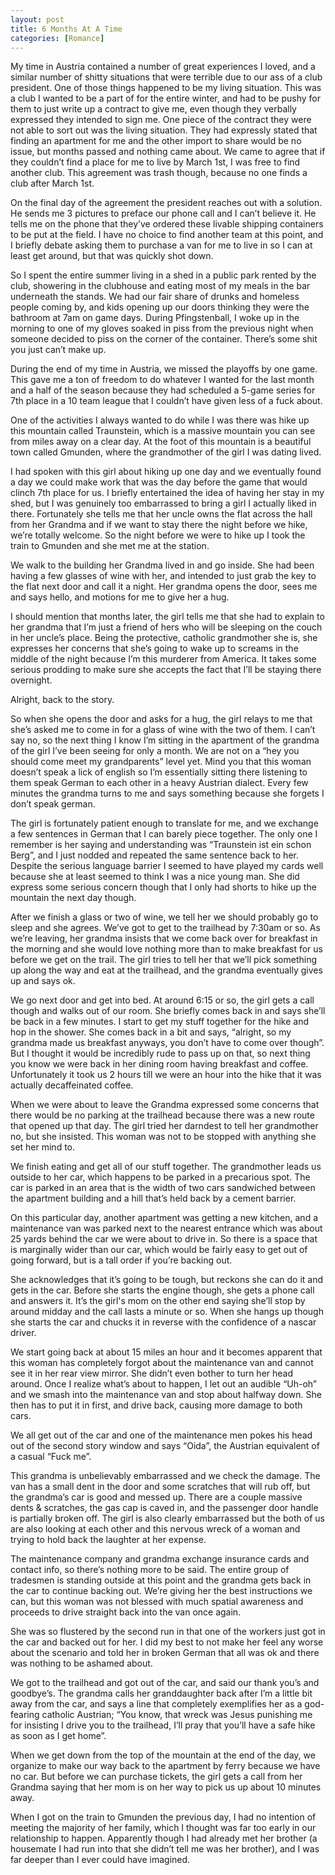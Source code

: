```yaml
---
layout: post
title: 6 Months At A Time
categories: [Romance]
---
```


My time in Austria contained a number of great experiences I loved, and a similar number of shitty situations that were terrible due to our ass of a club president. One of those things happened to be my living situation. This was a club I wanted to be a part of for the entire winter, and had to be pushy for them to just write up a contract to give me, even though they verbally expressed they intended to sign me. One piece of the contract they were not able to sort out was the living situation. They had expressly stated that finding an apartment for me and the other import to share would be no issue, but months passed and nothing came about. We came to agree that if they couldn’t find a place for me to live by March 1st, I was free to find another club. This agreement was trash though, because no one finds a club after March 1st. 

On the final day of the agreement the president reaches out with a solution. He sends me 3 pictures to preface our phone call and I can’t believe it. He tells me on the phone that they’ve ordered these livable shipping containers to be put at the field. I have no choice to find another team at this point, and I briefly debate asking them to purchase a van for me to live in so I can at least get around, but that was quickly shot down. 

So I spent the entire summer living in a shed in a public park rented by the club, showering in the clubhouse and eating most of my meals in the bar underneath the stands. We had our fair share of drunks and homeless people coming by, and kids opening up our doors thinking they were the bathroom at 7am on game days. During Pfingstenball, I woke up in the morning to one of my gloves soaked in piss from the previous night when someone decided to piss on the corner of the container. There’s some shit you just can’t make up. 

During the end of my time in Austria, we missed the playoffs by one game. This gave me a ton of freedom to do whatever I wanted for the last month and a half of the season because they had scheduled a 5-game series for 7th place in a 10 team league that I couldn’t have given less of a fuck about. 

One of the activities I always wanted to do while I was there was hike up this mountain called Traunstein, which is a massive mountain you can see from miles away on a clear day. At the foot of this mountain is a beautiful town called Gmunden, where the grandmother of the girl I was dating lived. 

I had spoken with this girl about hiking up one day and we eventually found a day we could make work that was the day before the game that would clinch 7th place for us. I briefly entertained the idea of having her stay in my shed, but I was genuinely too embarrassed to bring a girl I actually liked in there. Fortunately she tells me that her uncle owns the flat across the hall from her Grandma and if we want to stay there the night before we hike, we’re totally welcome. So the night before we were to hike up I took the train to Gmunden and she met me at the station. 

We walk to the building her Grandma lived in and go inside. She had been having a few glasses of wine with her, and intended to just grab the key to the flat next door and call it a night. Her grandma opens the door, sees me and says hello, and motions for me to give her a hug. 

I should mention that months later, the girl tells me that she had to explain to her grandma that I’m just a friend of hers who will be sleeping on the couch in her uncle’s place. Being the protective, catholic grandmother she is, she expresses her concerns that she’s going to wake up to screams in the middle of the night because I’m this murderer from America. It takes some serious prodding to make sure she accepts the fact that I’ll be staying there overnight. 

Alright, back to the story. 

So when she opens the door and asks for a hug, the girl relays to me that she’s asked me to come in for a glass of wine with the two of them. I can’t say no, so the next thing I know I’m sitting in the apartment of the grandma of the girl I’ve been seeing for only a month. We are not on a “hey you should come meet my grandparents” level yet. Mind you that this woman doesn’t speak a lick of english so I’m essentially sitting there listening to them speak German to each other in a heavy Austrian dialect. Every few minutes the grandma turns to me and says something because she forgets I don’t speak german. 

The girl is fortunately patient enough to translate for me, and we exchange a few sentences in German that I can barely piece together. The only one I remember is her saying and understanding was “Traunstein ist ein schon Berg”, and I just nodded and repeated the same sentence back to her. Despite the serious language barrier I seemed to have played my cards well because she at least seemed to think I was a nice young man. She did express some serious concern though that I only had shorts to hike up the mountain the next day though. 

After we finish a glass or two of wine, we tell her we should probably go to sleep and she agrees. We’ve got to get to the trailhead by 7:30am or so. As we’re leaving, her grandma insists that we come back over for breakfast in the morning and she would love nothing more than to make breakfast for us before we get on the trail. The girl tries to tell her that we’ll pick something up along the way and eat at the trailhead, and the grandma eventually gives up and says ok. 

We go next door and get into bed. At around 6:15 or so, the girl gets a call though and walks out of our room. She briefly comes back in and says she’ll be back in a few minutes. I start to get my stuff together for the hike and hop in the shower. She comes back in a bit and says, “alright, so my grandma made us breakfast anyways, you don’t have to come over though”. But I thought it would be incredibly rude to pass up on that, so next thing you know we were back in her dining room having breakfast and coffee. Unfortunately it took us 2 hours till we were an hour into the hike that it was actually decaffeinated coffee. 

When we were about to leave the Grandma expressed some concerns that there would be no parking at the trailhead because there was a new route that opened up that day. The girl tried her darndest to tell her grandmother no, but she insisted. This woman was not to be stopped with anything she set her mind to. 

We finish eating and get all of our stuff together. The grandmother leads us outside to her car, which happens to be parked in a precarious spot. The car is parked in an area that is the width of two cars sandwiched between the apartment building and a hill that’s held back by a cement barrier. 

On this particular day, another apartment was getting a new kitchen, and a maintenance van was parked next to the nearest entrance which was about 25 yards behind the car we were about to drive in. So there is a space that is marginally wider than our car, which would be fairly easy to get out of going forward, but is a tall order if you’re backing out. 

She acknowledges that it’s going to be tough, but reckons she can do it and gets in the car. Before she starts the engine though, she gets a phone call and answers it. It’s the girl's mom on the other end saying she’ll stop by around midday and the call lasts a minute or so. When she hangs up though she starts the car and chucks it in reverse with the confidence of a nascar driver.

We start going back at about 15 miles an hour and it becomes apparent that this woman has completely forgot about the maintenance van and cannot see it in her rear view mirror. She didn’t even bother to turn her head around. Once I realize what’s about to happen, I let out an audible “Uh-oh” and we smash into the maintenance van and stop about halfway down. She then has to put it in first, and drive back, causing more damage to both cars. 

We all get out of the car and one of the maintenance men pokes his head out of the second story window and says “Oida”, the Austrian equivalent of a casual “Fuck me”. 

This grandma is unbelievably embarrassed and we check the damage. The van has a small dent in the door and some scratches that will rub off, but the grandma’s car is good and messed up. There are a couple massive dents & scratches, the gas cap is caved in, and the passenger door handle is partially broken off. The girl is also clearly embarrassed but the both of us are also looking at each other and this nervous wreck of a woman and trying to hold back the laughter at her expense. 

The maintenance company and grandma exchange insurance cards and contact info, so there’s nothing more to be said. The entire group of tradesmen is standing outside at this point and the grandma gets back in the car to continue backing out. We’re giving her the best instructions we can, but this woman was not blessed with much spatial awareness and proceeds to drive straight back into the van once again. 

She was so flustered by the second run in that one of the workers just got in the car and backed out for her. I did my best to not make her feel any worse about the scenario and told her in broken German that all was ok and there was nothing to be ashamed about. 

We got to the trailhead and got out of the car, and said our thank you’s and goodbye’s. The grandma calls her granddaughter back after I’m a little bit away from the car, and says a line that completely exemplifies her as a god-fearing catholic Austrian; “You know, that wreck was Jesus punishing me for insisting I drive you to the trailhead, I’ll pray that you’ll have a safe hike as soon as I get home”. 

When we get down from the top of the mountain at the end of the day, we organize to make our way back to the apartment by ferry because we have no car. But before we can purchase tickets, the girl gets a call from her Grandma saying that her mom is on her way to pick us up about 10 minutes away. 

When I got on the train to Gmunden the previous day, I had no intention of meeting the majority of her family, which I thought was far too early in our relationship to happen. Apparently though I had already met her brother (a housemate I had run into that she didn’t tell me was her brother), and I was far deeper than I ever could have imagined.

